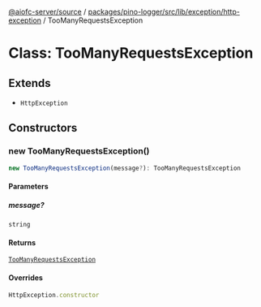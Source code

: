 [@aiofc-server/source](../../../../../../../index.md) / [packages/pino-logger/src/lib/exception/http-exception](../index.md) / TooManyRequestsException

# Class: TooManyRequestsException

## Extends

- `HttpException`

## Constructors

### new TooManyRequestsException()

```ts
new TooManyRequestsException(message?): TooManyRequestsException
```

#### Parameters

##### message?

`string`

#### Returns

[`TooManyRequestsException`](TooManyRequestsException.md)

#### Overrides

```ts
HttpException.constructor
```
